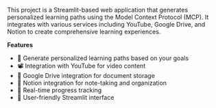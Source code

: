 This project is a Streamlit-based web application that generates personalized learning paths using the Model Context Protocol (MCP). It integrates with various services including YouTube, Google Drive, and Notion to create comprehensive learning experiences.

**Features**

- 🎯 Generate personalized learning paths based on your goals  
- 📽️ Integration with YouTube for video content  
- 📁 Google Drive integration for document storage  
- 📝 Notion integration for note-taking and organization  
- 🚀 Real-time progress tracking  
- 🎨 User-friendly Streamlit interface  
